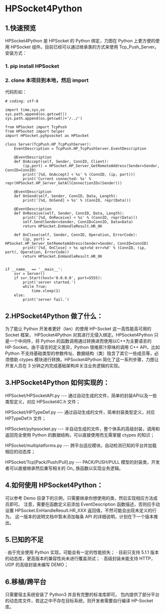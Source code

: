 # HPSocket4Python
## 1.快速预览
HPSocket4Python 是 HPSocket 的 Python 绑定，力图在 Python 上更方便的使用 HPSocket 组件。目前已经可以通过继承类的方式来使用 Tcp_Push_Server。
安装方式：
### 1. pip install HPSocket
### 2. clone 本项目到本地，然后 import
代码形如：
```
# coding: utf-8

import time,sys,os
sys.path.append(os.getcwd())
sys.path.append(os.getcwd()+'/../')

from HPSocket import TcpPush
from HPSocket import helper
import HPSocket.pyhpsocket as HPSocket

class Server(TcpPush.HP_TcpPushServer):
    EventDescription = TcpPush.HP_TcpPushServer.EventDescription

    @EventDescription
    def OnAccept(self, Sender, ConnID, Client):
        (ip,port) = HPSocket.HP_Server_GetRemoteAddress(Sender=Sender, ConnID=ConnID)
        print('[%d, OnAccept] < %s' % (ConnID, (ip, port)))
        print('Current connected: %s' % repr(HPSocket.HP_Server_GetAllConnectionIDs(Sender)))

    @EventDescription
    def OnSend(self, Sender, ConnID, Data, Length):
        print('[%d, OnSend] > %s' % (ConnID, repr(Data)))

    @EventDescription
    def OnReceive(self, Sender, ConnID, Data, Length):
        print('[%d, OnReceive] < %s' % (ConnID, repr(Data)))
        self.Send(Sender=Sender, ConnID=ConnID, Data=Data)
        return HPSocket.EnHandleResult.HR_OK

    def OnClose(self, Sender, ConnID, Operation, ErrorCode):
        (ip, port) = HPSocket.HP_Server_GetRemoteAddress(Sender=Sender, ConnID=ConnID)
        print('[%d, OnClose] > %s opt=%d err=%d' % (ConnID, (ip, port), Operation, ErrorCode))
        return HPSocket.EnHandleResult.HR_OK


if __name__ == '__main__':
    svr = Server()
    if svr.Start(host='0.0.0.0', port=5555):
        print('server started.')
        while True:
            time.sleep(1)
    else:
        print('server fail.')
```

## 2.HPSocket4Python 做了什么：
为了能让 Python 开发者更好（lan）的使用 HP-Socket 这一高性能高可用的 Socket 框架， HPSocket4Python 对其进行无侵入绑定。HPSocket4Python 只是一个中间件，将 Python 的函数调用通过转换进而使用以C++为主要语言的 HP-Socket。由于语言的定义差异，Python 很难原汁原味的调用 C++ API，比如 Python 不支持基础类型的参数传址、数据结构（类）隐含了其它一些成员等，必须借助 ctypes 模块进行转换。HPSocket4Python 简化了这一系列步骤，力图让开发人员在 3 分钟之内完成基础架构并关注业务逻辑的实现。

## 3.HPSocket4Python 如何实现的：
HPSocket/HPSocketAPI.py --- 通过自动生成的文件，简单的封装API以及一些类型定义，对应 HPSocket4C.h 文件；

HPSocket/HPTypeDef.py --- 通过自动生成的文件，简单封装类型定义，对应 HPTypeDef.h 文件；

HPSocket/pyhpsocket.py --- 半自动生成的文件，整个体系的高级封装，调用和返回完全使用 Python 的数据结构，可以直接使用而无需掌握 ctypes 的知识；

HPSocket/multiplatforms.py --- 跨平台适应模块，自动检测已知的平台并加载相应的动态库；

HPSocket/Tcp[Pack/Push/Pull].py --- PACK/PUSH/PULL 模型的封装类，开发者可以直接继承然后重写相关的 On_ 族函数以实现业务逻辑。

## 4.如何使用 HPSocket4Python：
可以参考 Demo 目录下的示例，只需要继承你想使用的类，然后实现相应方法成员即可。
注意，需要在函数定义前添加 EventDescription 函数描述，否则应手动设置 HPSocket.EnHandleResult.HR_XXX 返回值，不然可能会出现未定义的行为。
这一版本的说明文档中暂未添加每条 API 的详细说明，计划在下一个版本推出。

## 5.已知的不足
· 由于完全使用 Python 实现，可能会有一定的性能损失；
· 目前只支持 5.1.1 版本的动态库，更高版本的兼容性尚未进行覆盖测试；
· 高级封装未能支持 HTTP，UDP 的高级封装未编写 DEMO；

## 6.移植/跨平台
只需要宿主系统安装了 Python3 并且有完整的标准库即可。
包内提供了部分平台的动态库文件，若这之中不存在目标系统，则开发者需要自行编译 HP-Socket 库。